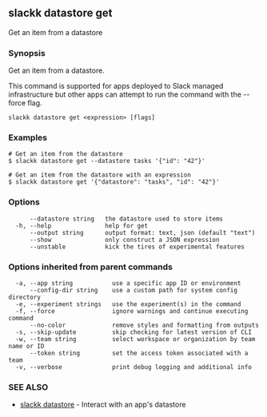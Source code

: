 ## slackk datastore get

Get an item from a datastore

### Synopsis

Get an item from a datastore.

This command is supported for apps deployed to Slack managed infrastructure but
other apps can attempt to run the command with the --force flag.

```
slackk datastore get <expression> [flags]
```

### Examples

```
# Get an item from the datastore
$ slackk datastore get --datastore tasks '{"id": "42"}'

# Get an item from the datastore with an expression
$ slackk datastore get '{"datastore": "tasks", "id": "42"}'
```

### Options

```
      --datastore string   the datastore used to store items
  -h, --help               help for get
      --output string      output format: text, json (default "text")
      --show               only construct a JSON expression
      --unstable           kick the tires of experimental features
```

### Options inherited from parent commands

```
  -a, --app string           use a specific app ID or environment
      --config-dir string    use a custom path for system config directory
  -e, --experiment strings   use the experiment(s) in the command
  -f, --force                ignore warnings and continue executing command
      --no-color             remove styles and formatting from outputs
  -s, --skip-update          skip checking for latest version of CLI
  -w, --team string          select workspace or organization by team name or ID
      --token string         set the access token associated with a team
  -v, --verbose              print debug logging and additional info
```

### SEE ALSO

* [slackk datastore](slackk_datastore.md)	 - Interact with an app's datastore

